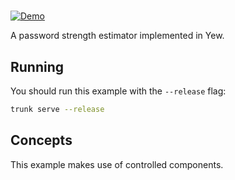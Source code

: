 # 

[![Demo](https://img.shields.io/website?label=demo&url=https%3A%2F%2Fexamples.yew.rs%2Fpassword_strength)](https://examples.yew.rs/password_strength)

A password strength estimator implemented in Yew.

## Running

You should run this example with the `--release` flag:

```bash
trunk serve --release
```

## Concepts

This example makes use of controlled components.
